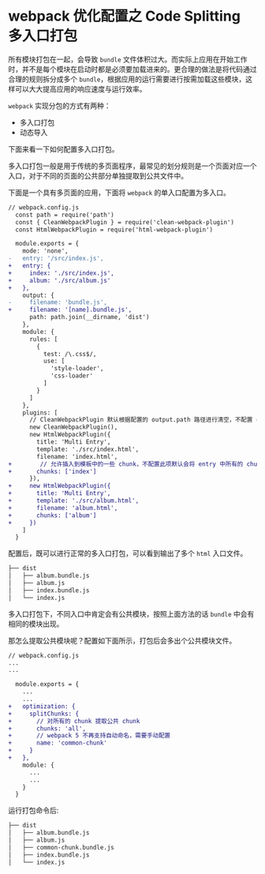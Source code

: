 # webpack 优化配置之 Code Splitting 多入口打包

所有模块打包在一起，会导致 `bundle` 文件体积过大。而实际上应用在开始工作时，并不是每个模块在启动时都是必须要加载进来的。更合理的做法是将代码通过合理的规则拆分成多个 `bundle`，根据应用的运行需要进行按需加载这些模块，这样可以大大提高应用的响应速度与运行效率。

`webpack` 实现分包的方式有两种：

- 多入口打包
- 动态导入

下面来看一下如何配置多入口打包。

多入口打包一般是用于传统的多页面程序，最常见的划分规则是一个页面对应一个入口，对于不同的页面的公共部分单独提取到公共文件中。

下面是一个具有多页面的应用，下面将 `webpack` 的单入口配置为多入口。

```diff
// webpack.config.js
  const path = require('path')
  const { CleanWebpackPlugin } = require('clean-webpack-plugin')
  const HtmlWebpackPlugin = require('html-webpack-plugin')

  module.exports = {
    mode: 'none',
-   entry: '/src/index.js',
+   entry: {
+     index: './src/index.js',
+     album: './src/album.js'
+   },
    output: {
-     filename: 'bundle.js',
+     filename: '[name].bundle.js',
      path: path.join(__dirname, 'dist')
    },
    module: {
      rules: [
        {
          test: /\.css$/,
          use: [
            'style-loader',
            'css-loader'
          ]
        }
      ]
    },
    plugins: [
      // CleanWebpackPlugin 默认根据配置的 output.path 路径进行清空，不配置 output.path 不生效
      new CleanWebpackPlugin(),
      new HtmlWebpackPlugin({
        title: 'Multi Entry',
        template: './src/index.html',
        filename: 'index.html',
+        // 允许插入到模板中的一些 chunk，不配置此项默认会将 entry 中所有的 chunk 注入到模板中
+       chunks: ['index'] 
      }),
+     new HtmlWebpackPlugin({
+       title: 'Multi Entry',
+       template: './src/album.html',
+       filename: 'album.html',
+       chunks: ['album']
+     })
    ]
  }

```

配置后，既可以进行正常的多入口打包，可以看到输出了多个 `html` 入口文件。

```bash
├── dist
│   ├── album.bundle.js
│   ├── album.js
│   ├── index.bundle.js
│   └── index.js
```

多入口打包下，不同入口中肯定会有公共模块，按照上面方法的话 `bundle` 中会有相同的模块出现。

那怎么提取公共模块呢？配置如下面所示，打包后会多出个公共模块文件。

```diff
// webpack.config.js
...
...

  module.exports = {
    ...
    ...
+   optimization: {
+     splitChunks: {
+       // 对所有的 chunk 提取公共 chunk
+       chunks: 'all',
+       // webpack 5 不再支持自动命名，需要手动配置
+       name: 'common-chunk'
+     }
+   },
    module: {
      ...
      ...
    }
  }
```

运行打包命令后:

```bash
├── dist
│   ├── album.bundle.js
│   ├── album.js
│   ├── common-chunk.bundle.js
│   ├── index.bundle.js
│   └── index.js
```